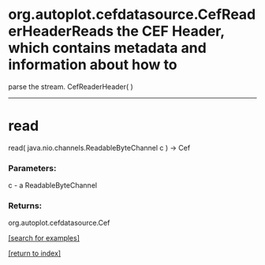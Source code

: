 # org.autoplot.cefdatasource.CefReaderHeaderReads the CEF Header, which contains metadata and information about how to
 parse the stream.
CefReaderHeader( )


***
<a name="read"></a>
# read
read( java.nio.channels.ReadableByteChannel c ) &rarr; Cef



### Parameters:
c - a ReadableByteChannel

### Returns:
org.autoplot.cefdatasource.Cef


<a href="https://github.com/autoplot/dev/search?q=read&unscoped_q=read">[search for examples]</a>

<a href="https://github.com/autoplot/documentation/blob/master/javadoc/index-all.md">[return to index]</a>


